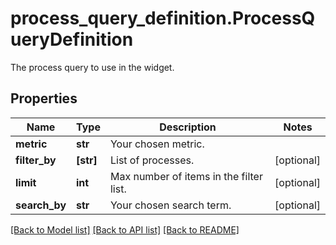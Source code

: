 # process_query_definition.ProcessQueryDefinition

The process query to use in the widget.
## Properties
Name | Type | Description | Notes
------------ | ------------- | ------------- | -------------
**metric** | **str** | Your chosen metric. | 
**filter_by** | **[str]** | List of processes. | [optional] 
**limit** | **int** | Max number of items in the filter list. | [optional] 
**search_by** | **str** | Your chosen search term. | [optional] 

[[Back to Model list]](../README.md#documentation-for-models) [[Back to API list]](../README.md#documentation-for-api-endpoints) [[Back to README]](../README.md)


